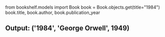 from bookshelf.models import Book
book = Book.objects.get(title="1984")
book.title, book.author, book.publication_year
## Output: ('1984', 'George Orwell', 1949)
